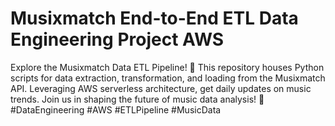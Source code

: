 # Musixmatch End-to-End ETL Data Engineering Project AWS
Explore the Musixmatch Data ETL Pipeline! 🎵 This repository houses Python scripts for data extraction, transformation, and loading from the Musixmatch API. Leveraging AWS serverless architecture, get daily updates on music trends. Join us in shaping the future of music data analysis! 🚀 #DataEngineering #AWS #ETLPipeline #MusicData

